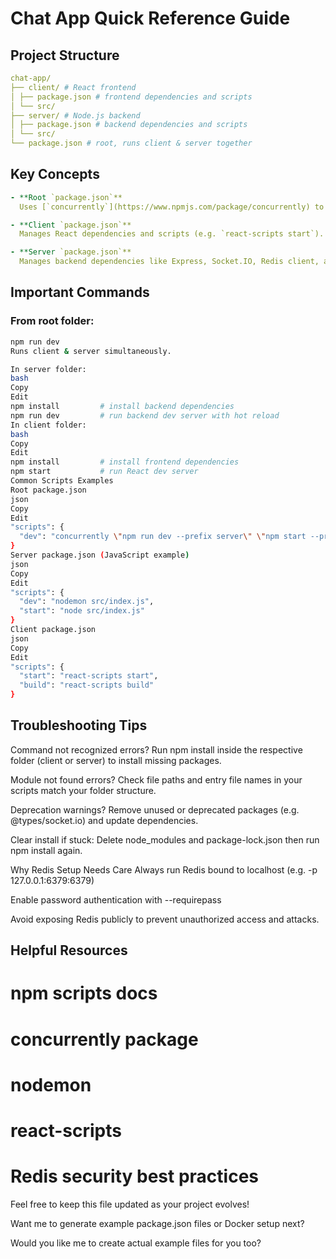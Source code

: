 # Chat App Quick Reference Guide


## Project Structure

```yml
chat-app/
├── client/ # React frontend
│ ├── package.json # frontend dependencies and scripts
│ └── src/
├── server/ # Node.js backend
│ ├── package.json # backend dependencies and scripts
│ └── src/
└── package.json # root, runs client & server together
```

## Key Concepts

```yml
- **Root `package.json`**  
  Uses [`concurrently`](https://www.npmjs.com/package/concurrently) to run both client & server together.

- **Client `package.json`**  
  Manages React dependencies and scripts (e.g. `react-scripts start`).

- **Server `package.json`**  
  Manages backend dependencies like Express, Socket.IO, Redis client, and scripts (e.g. `nodemon` or `ts-node-dev`).
```

## Important Commands

### From root folder:

```bash
npm run dev
Runs client & server simultaneously.

In server folder:
bash
Copy
Edit
npm install         # install backend dependencies
npm run dev         # run backend dev server with hot reload
In client folder:
bash
Copy
Edit
npm install         # install frontend dependencies
npm start           # run React dev server
Common Scripts Examples
Root package.json
json
Copy
Edit
"scripts": {
  "dev": "concurrently \"npm run dev --prefix server\" \"npm start --prefix client\""
}
Server package.json (JavaScript example)
json
Copy
Edit
"scripts": {
  "dev": "nodemon src/index.js",
  "start": "node src/index.js"
}
Client package.json
json
Copy
Edit
"scripts": {
  "start": "react-scripts start",
  "build": "react-scripts build"
}
```

## Troubleshooting Tips

Command not recognized errors?
Run npm install inside the respective folder (client or server) to install missing packages.

Module not found errors?
Check file paths and entry file names in your scripts match your folder structure.

Deprecation warnings?
Remove unused or deprecated packages (e.g. @types/socket.io) and update dependencies.

Clear install if stuck:
Delete node_modules and package-lock.json then run npm install again.

Why Redis Setup Needs Care
Always run Redis bound to localhost (e.g. -p 127.0.0.1:6379:6379)

Enable password authentication with --requirepass

Avoid exposing Redis publicly to prevent unauthorized access and attacks.

## Helpful Resources

# npm scripts docs
# concurrently package
# nodemon
# react-scripts

# Redis security best practices

Feel free to keep this file updated as your project evolves!

Want me to generate example package.json files or Docker setup next?

Would you like me to create actual example files for you too?
